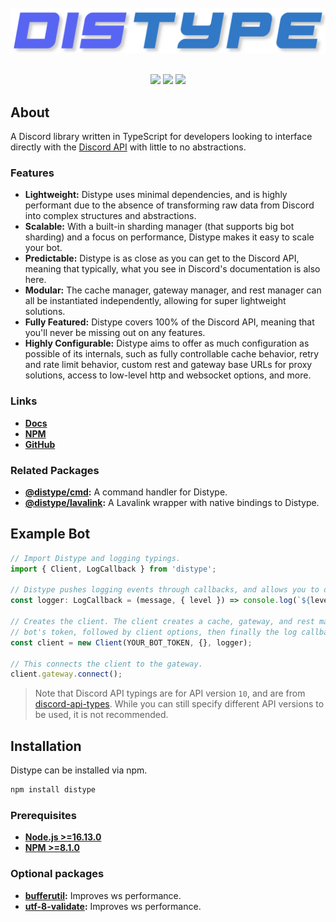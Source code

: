 <div align="center">
    <br>
    <a href="https://github.com/distype/distype"><img src="https://raw.githubusercontent.com/distype/assets/master/banner.png" width="600"></a>
    <br><br>
    <p>
        <a href="https://www.npmjs.com/package/distype"><img src="https://img.shields.io/npm/v/distype.svg?color=5162F&style=for-the-badge&logo=npm"></a>
        <a href="https://github.com/distype/distype/actions/workflows/tests.yml"><img src="https://img.shields.io/github/actions/workflow/status/distype/distype/tests.yml?style=for-the-badge&logo=github&label=Tests"><a>
        <a href="https://discord.gg/E2JsYPPJYN"><img src="https://img.shields.io/discord/773939670505619486?color=5162F1&style=for-the-badge&logo=discord&logoColor=white"></a>
    </p>
</div>

## About

A Discord library written in TypeScript for developers looking to interface directly with the [Discord API](https://discord.com/developers/docs/intro) with little to no abstractions.

### Features

- **Lightweight:** Distype uses minimal dependencies, and is highly performant due to the absence of transforming raw data from Discord into complex structures and abstractions.
- **Scalable:** With a built-in sharding manager (that supports big bot sharding) and a focus on performance, Distype makes it easy to scale your bot.
- **Predictable:** Distype is as close as you can get to the Discord API, meaning that typically, what you see in Discord's documentation is also here.
- **Modular:** The cache manager, gateway manager, and rest manager can all be instantiated independently, allowing for super lightweight solutions.
- **Fully Featured:** Distype covers 100% of the Discord API, meaning that you'll never be missing out on any features.
- **Highly Configurable:** Distype aims to offer as much configuration as possible of its internals, such as fully controllable cache behavior, retry and rate limit behavior, custom rest and gateway base URLs for proxy solutions, access to low-level http and websocket options, and more.

### Links

- **[Docs](https://distype.br88c.dev/)**
- **[NPM](https://www.npmjs.com/package/distype)**
- **[GitHub](https://github.com/distype/distype)**

### Related Packages

- **[@distype/cmd](https://github.com/distype/cmd):** A command handler for Distype.
- **[@distype/lavalink](https://github.com/distype/lavalink):** A Lavalink wrapper with native bindings to Distype.

## Example Bot

```ts
// Import Distype and logging typings.
import { Client, LogCallback } from 'distype';

// Distype pushes logging events through callbacks, and allows you to define your own logger.
const logger: LogCallback = (message, { level }) => console.log(`${level} | ${message}`);

// Creates the client. The client creates a cache, gateway, and rest manager. The first parameter is your
// bot's token, followed by client options, then finally the log callback.
const client = new Client(YOUR_BOT_TOKEN, {}, logger);

// This connects the client to the gateway.
client.gateway.connect();
```

> Note that Discord API typings are for API version `10`, and are from [discord-api-types](https://www.npmjs.com/package/discord-api-types). While you can still specify different API versions to be used, it is not recommended.

## Installation

Distype can be installed via npm.
```sh
npm install distype
```

### Prerequisites

- **[Node.js >=16.13.0](https://nodejs.org/)**
- **[NPM >=8.1.0](https://www.npmjs.com/)**

### Optional packages

- **[bufferutil](https://www.npmjs.com/package/bufferutil/):** Improves ws performance.
- **[utf-8-validate](https://www.npmjs.com/package/utf-8-validate/):** Improves ws performance.
